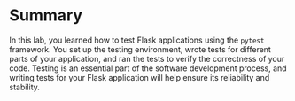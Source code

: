 # Summary

In this lab, you learned how to test Flask applications using the `pytest` framework. You set up the testing environment, wrote tests for different parts of your application, and ran the tests to verify the correctness of your code. Testing is an essential part of the software development process, and writing tests for your Flask application will help ensure its reliability and stability.
